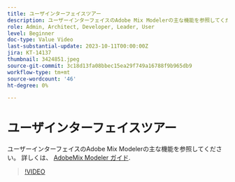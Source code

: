 ```yaml
---
title: ユーザインターフェイスツアー
description: ユーザーインターフェイスのAdobe Mix Modelerの主な機能を参照してください。
role: Admin, Architect, Developer, Leader, User
level: Beginner
doc-type: Value Video
last-substantial-update: 2023-10-11T00:00:00Z
jira: KT-14137
thumbnail: 3424851.jpeg
source-git-commit: 3c18d13fa08bbec15ea29f749a16788f9b965db9
workflow-type: tm+mt
source-wordcount: '46'
ht-degree: 0%

---
```



# ユーザインターフェイスツアー

ユーザーインターフェイスのAdobe Mix Modelerの主な機能を参照してください。 詳しくは、 [AdobeMix Modeler ガイド](https://experienceleague.adobe.com/docs/mix-modeler/using/get-started/workflow.html).

>[!VIDEO](https://video.tv.adobe.com/v/3424851?quality=12&learn=on)
